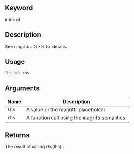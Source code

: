 ## Keyword

internal

## Description

See  magrittr:: %>%  for details.

## Usage

```r
lhs %>% rhs
```

## Arguments

| Name | Description |
|------|-------------|
| `lhs` | A value or the magrittr placeholder. |
| `rhs` | A function call using the magrittr semantics. |

## Returns

The result of calling  rhs(lhs) .


